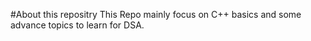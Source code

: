 #About this repositry
This Repo mainly focus on C++ basics and some advance topics to learn for DSA.
